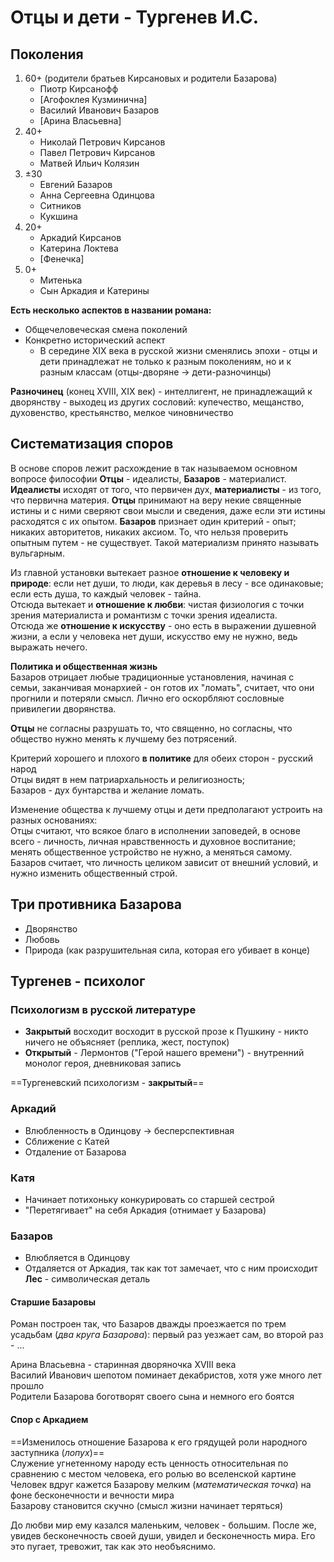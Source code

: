 # Отцы и дети - Тургенев И.С.
## Поколения
1. 60+ (родители братьев Кирсановых и родители Базарова)
	- Пиотр Кирсанофф
	- [Агофоклея Кузминична]
	- Василий Иванович Базаров
	- [Арина Власьевна]
2. 40+
	- Николай Петрович Кирсанов
	- Павел Петрович Кирсанов
	- Матвей Ильич Колязин
3. ±30
	- Евгений Базаров
	- Анна Сергеевна Одинцова
	- Ситников
	- Кукшина
4. 20+
	- Аркадий Кирсанов
	- Катерина Локтева
	- [Фенечка]
5. 0+
	- Митенька
	- Сын Аркадия и Катерины

**Есть несколько аспектов в названии романа:**
- Общечеловеческая смена поколений
- Конкретно исторический аспект
	- В середине XIX века в русской жизни сменялись эпохи - отцы и дети принадлежат не только к разным поколениям, но и к разным классам (отцы-дворяне -> дети-разночинцы)

**Разночинец** (конец XVIII, XIX век) - интеллигент, не принадлежащий к дворянству - выходец из других сословий: купечество, мещанство, духовенство, крестьянство, мелкое чиновничество

## Систематизация споров
В основе споров лежит расхождение в так называемом основном вопросе философии **Отцы** - идеалисты, **Базаров** - материалист. **Идеалисты** исходят от того, что первичен дух, **материалисты** - из того, что первична материя. **Отцы** принимают на веру некие священные истины и с ними сверяют свои мысли и сведения, даже если эти истины расходятся с их опытом. **Базаров** признает один критерий - опыт; никаких авторитетов, никаких аксиом. То, что нельзя проверить опытным путем - не существует. Такой материализм принято называть вульгарным.

Из главной установки вытекает разное **отношение к человеку и природе**: если нет души, то люди, как деревья в лесу - все одинаковые; если есть душа, то каждый человек - тайна.  
Отсюда вытекает и **отношение к любви**: чистая физиология с точки зрения материалиста и романтизм с точки зрения идеалиста.  
Отсюда же **отношение к искусству** - оно есть в выражении душевной жизни, а если у человека нет души, искусство ему не нужно, ведь выражать нечего.

**Политика и общественная жизнь**  
Базаров отрицает любые традиционные установления, начиная с семьи, заканчивая монархией - он готов их "ломать", считает, что они прогнили и потеряли смысл. Лично его оскорбляют сословные привилегии дворянства.

**Отцы** не согласны разрушать то, что священно, но согласны, что общество нужно менять к лучшему без потрясений.

Критерий хорошего и плохого **в политике** для обеих сторон - русский народ  
Отцы видят в нем патриархальность и религиозность;  
Базаров - дух бунтарства и желание ломать.

Изменение общества к лучшему отцы и дети предполагают устроить на разных основаниях:  
Отцы считают, что всякое благо в исполнении заповедей, в основе всего - личность, личная нравственность и духовное воспитание; менять общественное устройство не нужно, а меняться самому.  
Базаров считает, что личность целиком зависит от внешний условий, и нужно изменить общественный строй.

## Три противника Базарова
- Дворянство
- Любовь
- Природа (как разрушительная сила, которая его убивает в конце)

## Тургенев - психолог
### Психологизм в русской литературе
- **Закрытый** восходит восходит в русской прозе к Пушкину - никто ничего не объясняет (реплика, жест, поступок)
- **Открытый** - Лермонтов ("Герой нашего времени") - внутренний монолог героя, дневниковая запись

==Тургеневский психологизм - **закрытый**==

### Аркадий
- Влюбленность в Одинцову -> бесперспективная
- Сближение с Катей
- Отдаление от Базарова

### Катя
- Начинает потихоньку конкурировать со старшей сестрой
- "Перетягивает" на себя Аркадия (отнимает у Базарова)

### Базаров
- Влюбляется в Одинцову
- Отдаляется от Аркадия, так как тот замечает, что с ним происходит
**Лес** - символическая деталь

#### Старшие Базаровы
Роман построен так, что Базаров дважды проезжается по трем усадьбам (*два круга Базарова*): первый раз уезжает сам, во второй раз - ...

Арина Власьевна - старинная дворяночка XVIII века  
Василий Иванович шепотом поминает декабристов, хотя уже много лет прошло  
Родители Базарова боготворят своего сына и немного его боятся

#### Спор с Аркадием
==Изменилось отношение Базарова к его грядущей роли народного заступника (*лопух*)==  
Служение угнетенному народу есть ценность относительная по сравнению с местом человека, его ролью во вселенской картине  
Человек вдруг кажется Базарову мелким (*математическая точка*) на фоне бесконечности и вечности мира  
Базарову становится скучно (смысл жизни начинает теряться)

До любви мир ему казался маленьким, человек - большим. После же, увидев бесконечность своей души, увидел и бесконечность мира. Его это пугает, тревожит, так как это необъяснимо.